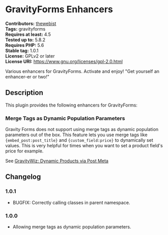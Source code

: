 # GravityForms Enhancers #
**Contributors:** [thewebist](https://profiles.wordpress.org/thewebist/)  
**Tags:** gravityforms  
**Requires at least:** 4.5  
**Tested up to:** 5.8.2  
**Requires PHP:** 5.6  
**Stable tag:** 1.0.1  
**License:** GPLv2 or later  
**License URI:** https://www.gnu.org/licenses/gpl-2.0.html  

Various enhancers for GravityForms. Activate and enjoy! "Get yourself an enhancer-er or two!"

## Description ##

This plugin provides the following enhancers for GravityForms:

### Merge Tags as Dynamic Population Parameters ###

Gravity Forms does not support using merge tags as dynamic population parameters out of the box. This feature lets you use merge tags like `{embed_post:post_title}` and `{custom_field:price}` to dynamically set values. This is very helpful for times when you want to set a product field's price for example.

See [GravityWiz: Dynamic Products via Post Meta](https://gravitywiz.com/dynamic-products-via-post-meta/)

## Changelog ##

### 1.0.1 ###
* BUGFIX: Correctly calling classes in parent namespace.

### 1.0.0 ###
* Allowing merge tags as dynamic population parameters.

